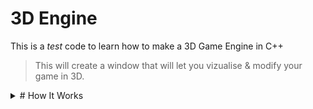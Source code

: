 # 3D Engine
 This is a *test* code to learn how to make a 3D Game Engine in C++

> This will create a window that will let you vizualise & modify your game in 3D.

<details>
 <Summary> # How It Works </Summary>
 
It just does, Don't ask silly questions
</details>
